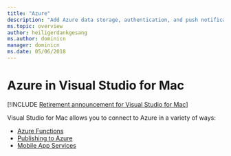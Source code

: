 ```yaml
---
title: "Azure"
description: "Add Azure data storage, authentication, and push notifications to mobile apps from within Visual Studio for Mac"
ms.topic: overview
author: heiligerdankgesang 
ms.author: dominicn
manager: dominicn
ms.date: 05/06/2018
---
```

# Azure in Visual Studio for Mac

 [!INCLUDE [Retirement announcement for Visual Studio for Mac](includes/vsmac-retirement.md)]

Visual Studio for Mac allows you to connect to Azure in a variety of ways:

- [Azure Functions](azure-functions.md)
- [Publishing to Azure](publish-app-svc.md)
- [Mobile App Services](connected-services.md)